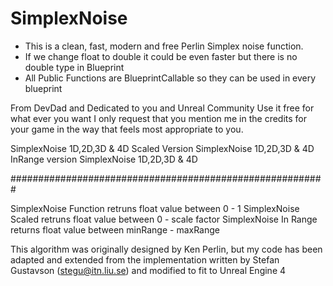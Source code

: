 # SimplexNoise

* This is a clean, fast, modern and free Perlin Simplex noise function.
* If we change float to double it could be even faster but there is no double type in Blueprint
* All Public Functions are BlueprintCallable so they can be used in every blueprint

From DevDad and Dedicated to you and Unreal Community
Use it free for what ever you want
I only request that you mention me in the credits for your game in the way that feels most appropriate to you.

SimplexNoise 1D,2D,3D & 4D
Scaled Version SimplexNoise 1D,2D,3D & 4D
InRange version SimplexNoise 1D,2D,3D & 4D

#########################################################

SimplexNoise Function retruns float value between 0 - 1 
SimplexNoise Scaled retruns float value between 0 - scale factor 
SimplexNoise In Range returns float value between minRange - maxRange

This algorithm was originally designed by Ken Perlin, but my code has been
adapted and extended from the implementation written by Stefan Gustavson (stegu@itn.liu.se)
and modified to fit to Unreal Engine 4
